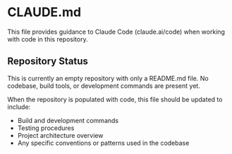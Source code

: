 # CLAUDE.md

This file provides guidance to Claude Code (claude.ai/code) when working with code in this repository.

## Repository Status

This is currently an empty repository with only a README.md file. No codebase, build tools, or development commands are present yet.

When the repository is populated with code, this file should be updated to include:
- Build and development commands
- Testing procedures
- Project architecture overview
- Any specific conventions or patterns used in the codebase